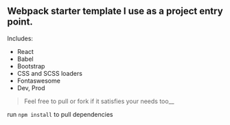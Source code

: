 ## Webpack starter template I use as a project entry point. 

Includes: 
- React
- Babel
- Bootstrap
- CSS and SCSS loaders
- Fontaswesome
- Dev, Prod

> Feel free to pull or fork if it satisfies your needs too__

 run ```npm install``` to pull dependencies 
